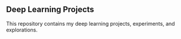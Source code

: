 <h2>Deep Learning Projects</h2>

This repository contains my deep learning projects, experiments, and explorations.
